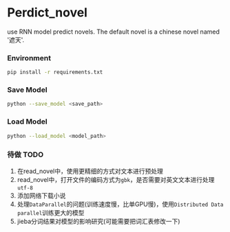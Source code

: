 # Perdict_novel
use RNN model predict novels.
The default novel is a chinese novel named '遮天'.

### Environment
```bash
pip install -r requirements.txt
```

### Save Model
```bash
python --save_model <save_path>
```

### Load Model
```bash
python --load_model <model_path>
```

### 待做 TODO
1. 在read_novel中，使用更精细的方式对文本进行预处理
2. read_novel中，打开文件的编码方式为`gbk`，是否需要对英文文本进行处理`utf-8`
3. 添加网络下载小说
4. 处理`DataParallel`的问题(训练速度慢，比单GPU慢)，使用`Distributed Data parallel`训练更大的模型
5. jieba分词结果对模型的影响研究(可能需要把词汇表修改一下)


